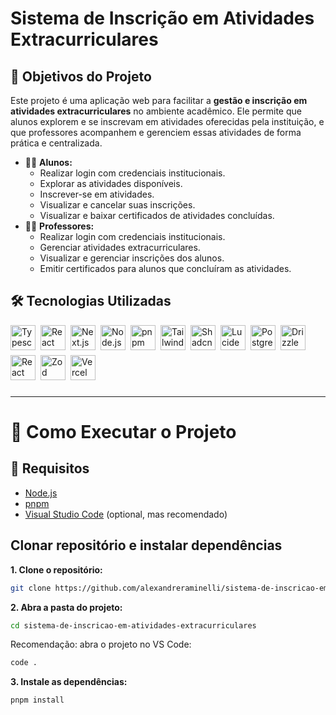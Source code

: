 # Sistema de Inscrição em Atividades Extracurriculares

<!-- Descrição -->

## 🎯 Objetivos do Projeto

Este projeto é uma aplicação web para facilitar a **gestão e inscrição em atividades extracurriculares** no ambiente acadêmico. Ele permite que alunos explorem e se inscrevam em atividades oferecidas pela instituição, e que professores acompanhem e gerenciem essas atividades de forma prática e centralizada.

- 👨‍🎓 **Alunos:**
  - Realizar login com credenciais institucionais.
  - Explorar as atividades disponíveis.
  - Inscrever-se em atividades.
  - Visualizar e cancelar suas inscrições.
  - Visualizar e baixar certificados de atividades concluídas.
- 👨‍🏫 **Professores:**
  - Realizar login com credenciais institucionais.
  - Gerenciar atividades extracurriculares.
  - Visualizar e gerenciar inscrições dos alunos.
  - Emitir certificados para alunos que concluíram as atividades.

<!-- Tecnologias Utilizadas -->

## 🛠️ Tecnologias Utilizadas

<div style="display: flex; flex-direction: row; gap: 8px; flex-wrap: wrap; padding-bottom: 12px;">
  <!-- Typescript -->
  <img src="https://img.shields.io/badge/TypeScript-3178C6.svg?style=for-the-badge&logo=TypeScript&logoColor=white" height="40" alt="Typescript logo"  />
  <!-- React -->
  <img src="https://img.shields.io/badge/React-61DAFB.svg?style=for-the-badge&logo=React&logoColor=black" height="40" alt="React logo"  />
  <!-- Next.js -->
  <img src="https://img.shields.io/badge/Next.js-000000.svg?style=for-the-badge&logo=nextdotjs&logoColor=white" height="40" alt="Next.js logo"  />
  <!-- Node.js -->
  <img src="https://img.shields.io/badge/Node.js-5FA04E.svg?style=for-the-badge&logo=nodedotjs&logoColor=white" height="40" alt="Node.js logo"  />
  <!-- pnpm -->
  <img src="https://img.shields.io/badge/pnpm-F69220.svg?style=for-the-badge&logo=pnpm&logoColor=white" height="40" alt="pnpm logo"  />
  <!-- Tailwind CSS -->
  <img src="https://img.shields.io/badge/Tailwind%20CSS-06B6D4.svg?style=for-the-badge&logo=Tailwind-CSS&logoColor=white" height="40" alt="Tailwind CSS logo"  />
  <!-- Shadcn -->
  <img src="https://img.shields.io/badge/shadcn/ui-000000.svg?style=for-the-badge&logo=shadcn/ui&logoColor=white" height="40" alt="Shadcn logo"  />
  <!-- Lucide Icons -->
  <img src="https://img.shields.io/badge/Lucide-F56565.svg?style=for-the-badge&logo=Lucide&logoColor=white" height="40" alt="Lucide logo"  />
  <!-- PostgreSQL -->
  <img src="https://img.shields.io/badge/PostgreSQL-4169E1.svg?style=for-the-badge&logo=PostgreSQL&logoColor=white" height="40" alt="PostgreSQL logo"  />
  <!-- Drizzle ORM -->
  <img src="https://img.shields.io/badge/Drizzle-black.svg?style=for-the-badge&logo=Drizzle&logoColor=C5F74F" height="40" alt="Drizzle ORM logo"  />
  <!-- React Hook Form -->
  <img src="https://img.shields.io/badge/React%20Hook%20Form-EC5990.svg?style=for-the-badge&logo=React-Hook-Form&logoColor=white" height="40" alt="React Hook Form logo"  />
  <!-- Zod  -->
  <img src="https://img.shields.io/badge/Zod-3E67B1.svg?style=for-the-badge&logo=Zod&logoColor=white" height="40" alt="Zod logo"  />
  <!-- Vercel -->
  <img src="https://img.shields.io/badge/Vercel-000000.svg?style=for-the-badge&logo=Vercel&logoColor=white" height="40" alt="Vercel logo"  />
</div>

---

<!-- Instruções -->

# 🚀 Como Executar o Projeto

## 🔧 Requisitos

- [Node.js](https://nodejs.org)
- [pnpm](https://pnpm.io)
- [Visual Studio Code](https://code.visualstudio.com) (optional, mas recomendado)

## Clonar repositório e instalar dependências

**1. Clone o repositório:**

```bash
git clone https://github.com/alexandreraminelli/sistema-de-inscricao-em-atividades-extracurriculares.git
```

**2. Abra a pasta do projeto:**

```bash
cd sistema-de-inscricao-em-atividades-extracurriculares
```

Recomendação: abra o projeto no VS Code:

```bash
code .
```

**3. Instale as dependências:**

```bash
pnpm install
```
